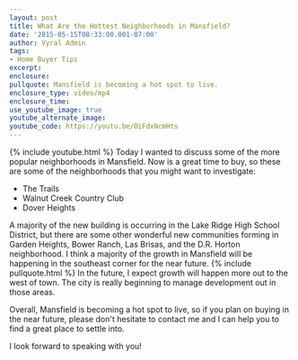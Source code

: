 ```yaml
---
layout: post
title: What Are the Hottest Neighborhoods in Mansfield?
date: '2015-05-15T08:33:00.001-07:00'
author: Vyral Admin
tags:
- Home Buyer Tips
excerpt:
enclosure:
pullquote: Mansfield is becoming a hot spot to live.
enclosure_type: video/mp4
enclosure_time:
use_youtube_image: true
youtube_alternate_image:
youtube_code: https://youtu.be/OiFdxNcmHts
---
```

{% include youtube.html %}
Today I wanted to discuss some of the more popular neighborhoods in Mansfield. Now is a great time to buy, so these are some of the neighborhoods that you might want to investigate:

* The Trails
* Walnut Creek Country Club
* Dover Heights

A majority of the new building is occurring in the Lake Ridge High School District, but there are some other wonderful new communities forming in Garden Heights, Bower Ranch, Las Brisas, and the D.R. Horton neighborhood. I think a majority of the growth in Mansfield will be happening in the southeast corner for the near future.
{% include pullquote.html %}
In the future, I expect growth will happen more out to the west of town. The city is really beginning to manage development out in those areas.

Overall, Mansfield is becoming a hot spot to live, so if you plan on buying in the near future, please don't hesitate to contact me and I can help you to find a great place to settle into.

I look forward to speaking with you!
